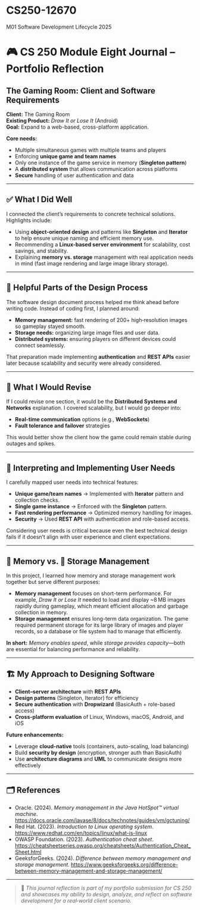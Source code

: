 # CS250-12670
M01 Software Development Lifecycle 2025
# 🎮 CS 250 Module Eight Journal – Portfolio Reflection

## The Gaming Room: Client and Software Requirements

**Client:** The Gaming Room  
**Existing Product:** *Draw It or Lose It* (Android)  
**Goal:** Expand to a web-based, cross-platform application.

**Core needs:**  
- Multiple simultaneous games with multiple teams and players  
- Enforcing **unique game and team names**  
- Only one instance of the game service in memory (**Singleton pattern**)  
- A **distributed system** that allows communication across platforms  
- **Secure** handling of user authentication and data

---

## ✅ What I Did Well

I connected the client’s requirements to concrete technical solutions. Highlights include:

- Using **object-oriented design** and patterns like **Singleton** and **Iterator** to help ensure unique naming and efficient memory use.  
- Recommending a **Linux-based server environment** for scalability, cost savings, and stability.  
- Explaining **memory vs. storage** management with real application needs in mind (fast image rendering and large image library storage).

---

## 🧩 Helpful Parts of the Design Process

The software design document process helped me think ahead before writing code. Instead of coding first, I planned around:

- **Memory management:** fast rendering of 200+ high‑resolution images so gameplay stayed smooth.  
- **Storage needs:** organizing large image files and user data.  
- **Distributed systems:** ensuring players on different devices could connect seamlessly.

That preparation made implementing **authentication** and **REST APIs** easier later because scalability and security were already considered.

---

## 🔁 What I Would Revise

If I could revise one section, it would be the **Distributed Systems and Networks** explanation. I covered scalability, but I would go deeper into:

- **Real-time communication** options (e.g., **WebSockets**)  
- **Fault tolerance and failover** strategies

This would better show the client how the game could remain stable during outages and spikes.

---

## 🔎 Interpreting and Implementing User Needs

I carefully mapped user needs into technical features:

- **Unique game/team names** → Implemented with **Iterator** pattern and collection checks.  
- **Single game instance** → Enforced with the **Singleton** pattern.  
- **Fast rendering performance** → Optimized memory handling for images.  
- **Security** → Used **REST API** with authentication and role-based access.

Considering user needs is critical because even the best technical design fails if it doesn’t align with user experience and client expectations.

---

## 🧠 Memory vs. 💾 Storage Management

In this project, I learned how memory and storage management work together but serve different purposes:

- **Memory management** focuses on short-term performance. For example, *Draw It or Lose It* needed to load and display ~8 MB images rapidly during gameplay, which meant efficient allocation and garbage collection in memory.  
- **Storage management** ensures long-term data organization. The game required permanent storage for its large library of images and player records, so a database or file system had to manage that efficiently.

**In short:** *Memory enables speed*, while *storage provides capacity*—both are essential for balancing performance and reliability.

---

## 🏗️ My Approach to Designing Software

- **Client–server architecture** with **REST APIs**  
- **Design patterns** (Singleton, Iterator) for efficiency  
- **Secure authentication** with **Dropwizard** (BasicAuth + role-based access)  
- **Cross-platform evaluation** of Linux, Windows, macOS, Android, and iOS

**Future enhancements:**  
- Leverage **cloud-native** tools (containers, auto-scaling, load balancing)  
- Build **security by design** (encryption, stronger auth than BasicAuth)  
- Use **architecture diagrams** and **UML** to communicate designs more effectively

---

## 🗂️ References 

- Oracle. (2024). *Memory management in the Java HotSpot™ virtual machine*. https://docs.oracle.com/javase/8/docs/technotes/guides/vm/gctuning/  
- Red Hat. (2023). *Introduction to Linux operating system*. https://www.redhat.com/en/topics/linux/what-is-linux  
- OWASP Foundation. (2023). *Authentication cheat sheet*. https://cheatsheetseries.owasp.org/cheatsheets/Authentication_Cheat_Sheet.html  
- GeeksforGeeks. (2024). *Difference between memory management and storage management*. https://www.geeksforgeeks.org/difference-between-memory-management-and-storage-management/

---

> 📌 *This journal reflection is part of my portfolio submission for CS 250 and showcases my ability to design, analyze, and reflect on software development for a real‑world client scenario.*
